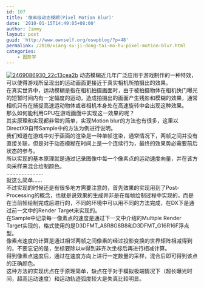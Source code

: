 ```yaml
---
id: 107
title: '像素级动态模糊(Pixel Motion Blur)'
date: '2010-01-15T14:49:05+08:00'
author: Jimmy
layout: post
guid: 'http://www.ownself.org/oswpblog/?p=48'
permalink: /2010/xiang-su-ji-dong-tai-mo-hu-pixel-motion-blur.html
categories:
    - 图形学
---
```


<font face="微软雅黑" size="2"> </font>

[![2469086930_22c13cea2b](http://www.ownself.org/blog/wp-content/uploads/2010/01/2469086930_22c13cea2b_thumb1.jpg "2469086930_22c13cea2b")](http://www.ownself.org/blog/wp-content/uploads/2010/01/2469086930_22c13cea2b1.jpg) 动态模糊近几年广泛应用于游戏制作的一种特效，可以使得游戏所呈现出的运动画面更接近于真实相机所拍摄出的效果。   
 在真实世界中，运动模糊是指在相机拍摄画面时，由于被拍摄物体在相机快门曝光的短暂时间内有一定幅度的运动，造成拍摄出的画面产生残影和模糊的效果，通常相机只有在捕捉高速运动物体或者相机本身处在高速旋转中会出现这种效果。   
 那么如何能利用GPU在游戏画面中实现这一效果的呢？   
 其实原理和实现都非常的简单，实现Motion blur的方法也有很多，这里以DirectX9自带Sample中的方法为例进行说明。   
 我们知道在游戏中对于画面的渲染是一种单帧渲染，通常情况下，两帧之间并没有直接关联，但是对于动态模糊在时间上是一个连续行为，最终的效果势必需要前后状态的参与。   
 所以实现的基本原理就是通过记录图像中每一个像素点的运动速度向量，并在该方向采样来混合绘制颜色。   
 ……………………   
 就这么简单……   
 不过实现的时候还是有很多地方需要注意的，首先效果的实现用到了Post-Processing的概念，也就是说效果的生成并非是在每帧绘制过程中实现的，而是在当前帧绘制完成后进行的，不同的环境中可以用不同的方法完成，在DX下是通过前一文中的Render Target来实现的。   
 在Sample中记录每一像素点的速度是通过下一文中介绍的Multiple Render Target实现的，格式使用的是D3DFMT\_A8R8G8B8和D3DFMT\_G16R16F浮点型。   
 像素点速度的计算是通过相邻两帧之间像素的经过投影变换的世界矩阵相减得到的，不要忘记的是，坐标要除以w得到非齐次坐标后再进行相减计算。   
 得到像素点速度后，通过在速度方向上进行一定数量的采样，混合后即可得到该点的正确颜色。   
 这种方法的实现优点在于原理简单，缺点在于对于模拟极端情况下（超长曝光时间，超高运动速度）和运动轨迹弧度较大是失真比较明显。